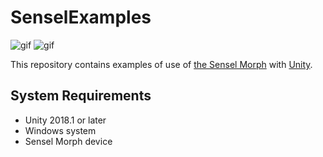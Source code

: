 SenselExamples
==============

![gif](https://i.imgur.com/hSPawxD.gif)
![gif](https://i.imgur.com/GOevhWf.gif)

This repository contains examples of use of [the Sensel Morph] with [Unity].

[Unity]: https://unity3d.com/
[the Sensel Morph]: https://sensel.com/

System Requirements
-------------------

- Unity 2018.1 or later
- Windows system
- Sensel Morph device
